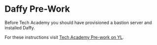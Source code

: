 # Daffy Pre-Work

Before Tech Academy you should have provisioned a bastion server and installed Daffy.

For these instructions visit  [Tech Academy Pre-work on YL](https://yourlearning.ibm.com/activity/AB-2BBEB1310DF9?planId=PLAN-B3814805BBB4&sectionId=SECTION-B).